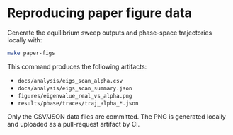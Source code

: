 # Reproducing paper figure data

Generate the equilibrium sweep outputs and phase-space trajectories locally with:

```bash
make paper-figs
```

This command produces the following artifacts:

- `docs/analysis/eigs_scan_alpha.csv`
- `docs/analysis/eigs_scan_summary.json`
- `figures/eigenvalue_real_vs_alpha.png`
- `results/phase/traces/traj_alpha_*.json`

Only the CSV/JSON data files are committed. The PNG is generated locally and uploaded as a pull-request artifact by CI.
